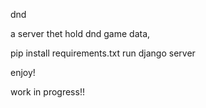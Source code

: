 dnd

a server thet hold dnd game data,

pip install requirements.txt 
run django server

enjoy!


work in progress!!